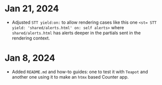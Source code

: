 Jan 21, 2024
===================================
- Adjusted `STT yield:on:` to allow rendering cases like this one `<st= STT yield: 'shared/alerts.html' on: self alerts>` where `shared/alerts.html` has alerts deeper in the partials sent in the rendering context.

Jan 8, 2024
===================================
- Added `README.md` and how-to guides: one to test it with `Teapot` and another one using it to make an `htmx` based Counter app.